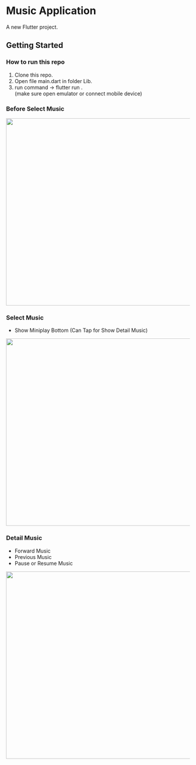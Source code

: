 # Music Application

A new Flutter project.

## Getting Started

### How to run this repo
1. Clone this repo.<br/>
2. Open file main.dart in folder Lib.<br/>
3. run command -> flutter run .<br/>
(make sure open emulator or connect mobile device)<br/>

### Before Select Music
<img src = "https://github.com/user-attachments/assets/acba7118-e940-4971-bb89-f34ae23bc2bf" width="512"/>

### Select Music
- Show Miniplay Bottom (Can Tap for Show Detail Music)
<img src = "https://github.com/user-attachments/assets/5fb8be4d-248c-4b0a-a011-0c651d173a2f" width="512"/>

### Detail Music
- Forward Music
- Previous Music
- Pause or Resume Music
<img src = "https://github.com/user-attachments/assets/ef321ea9-362d-4d5a-8967-4315e6e8264b" width="512"/>


  


